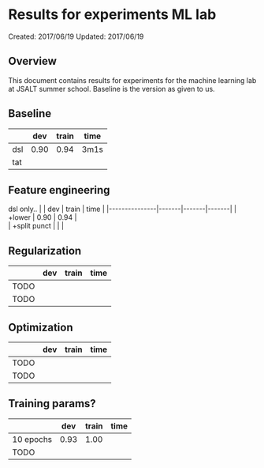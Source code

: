 # Results for experiments ML lab
Created: 2017/06/19
Updated: 2017/06/19

## Overview
This document contains results for experiments for the machine learning lab at JSALT summer school.
Baseline is the version as given to us.


## Baseline
|       | dev   | train | time	|
|-------|-------|-------|-------|
| dsl   | 0.90  | 0.94  | 3m1s	|	
| tat   |       |       |	

## Feature engineering
dsl only..
|       	| dev   | train | time	|
|---------------|-------|-------|-------|
| +lower	| 0.90  | 0.94  |	
| +split punct	|       |       |	

## Regularization
|       | dev   | train | time	|
|-------|-------|-------|-------|
| TODO  |       |       |	|
| TODO  |       |       |	|

## Optimization
|       | dev   | train | time	|
|-------|-------|-------|-------|
| TODO  |       |       |	
| TODO  |       |       |	

## Training params?
|       	| dev   | train | time  |
|-------	|-------|-------|-------|
| 10 epochs	| 0.93  | 1.00      |
| TODO  	|       |       |

